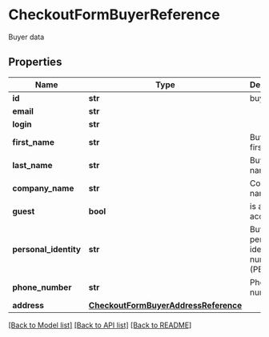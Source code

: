 # CheckoutFormBuyerReference

Buyer data
## Properties
Name | Type | Description | Notes
------------ | ------------- | ------------- | -------------
**id** | **str** | buyer id | 
**email** | **str** |  | 
**login** | **str** |  | 
**first_name** | **str** | Buyer&#39;s first name | [optional] 
**last_name** | **str** | Buyer&#39;s last name | [optional] 
**company_name** | **str** | Company name | [optional] 
**guest** | **bool** | is a guest account? | 
**personal_identity** | **str** | Buyer&#39;s personal identity number (PESEL) | [optional] 
**phone_number** | **str** | Phone number | [optional] 
**address** | [**CheckoutFormBuyerAddressReference**](CheckoutFormBuyerAddressReference.md) |  | [optional] 

[[Back to Model list]](../README.md#documentation-for-models) [[Back to API list]](../README.md#documentation-for-api-endpoints) [[Back to README]](../README.md)


